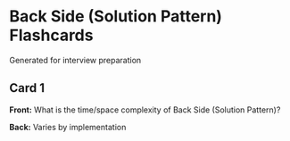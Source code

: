 # Back Side (Solution Pattern) Flashcards

Generated for interview preparation


## Card 1

**Front:** What is the time/space complexity of Back Side (Solution Pattern)?

**Back:** Varies by implementation

